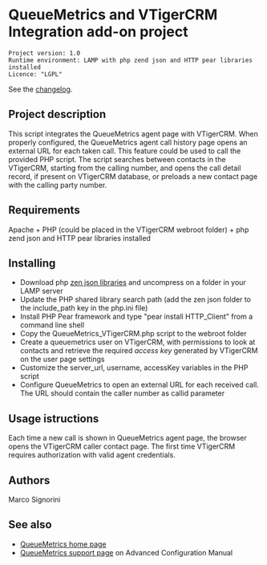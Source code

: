 QueueMetrics and VTigerCRM Integration add-on project
=====================================================

```
Project version: 1.0 
Runtime environment: LAMP with php zend json and HTTP pear libraries installed
Licence: "LGPL"
```
See the [changelog](CHANGELOG.md).

Project description
-------------------

This script integrates the QueueMetrics agent page with VTigerCRM.
When properly configured, the QueueMetrics agent call history page opens an external URL for each taken call. 
This feature could be used to call the provided PHP script. The script searches between contacts in the VTigerCRM, starting
from the calling number, and opens the call detail record, if present on VTigerCRM database, or preloads a new contact page with
the calling party number.


Requirements
------------
Apache + PHP (could be placed in the VTigerCRM webroot folder) + php zend json and HTTP pear libraries installed

Installing
----------
- Download php [zen json libraries](http://framework.zend.com/releases/ZendFramework-1.6.1/ZendFramework-1.6.1-minimal.zip)
and uncompress on a folder in your LAMP server
- Update the PHP shared library search path (add the zen json folder to the include_path key in the php.ini file)
- Install PHP Pear framework and type "pear install HTTP_Client" from a command line shell
- Copy the QueueMetrics_VTigerCRM.php script to the webroot folder
- Create a queuemetrics user on VTigerCRM, with permissions to look at contacts and retrieve the required _access key_ generated by VTigerCRM on the user page settings
- Customize the server_url, username, accessKey variables in the PHP script
- Configure QueueMetrics to open an external URL for each received call. The URL should contain the caller number as callid parameter


Usage istructions
-----------------
Each time a new call is shown in QueueMetrics agent page, the browser opens the VTigerCRM caller contact page. The first time
VTigerCRM requires authorization with valid agent credentials. 

Authors
-------
Marco Signorini


See also
--------

* [QueueMetrics home page](http://queuemetrics.com)
* [QueueMetrics support page](http://www.queuemetrics.com/manual_list.jsp) on Advanced Configuration Manual
